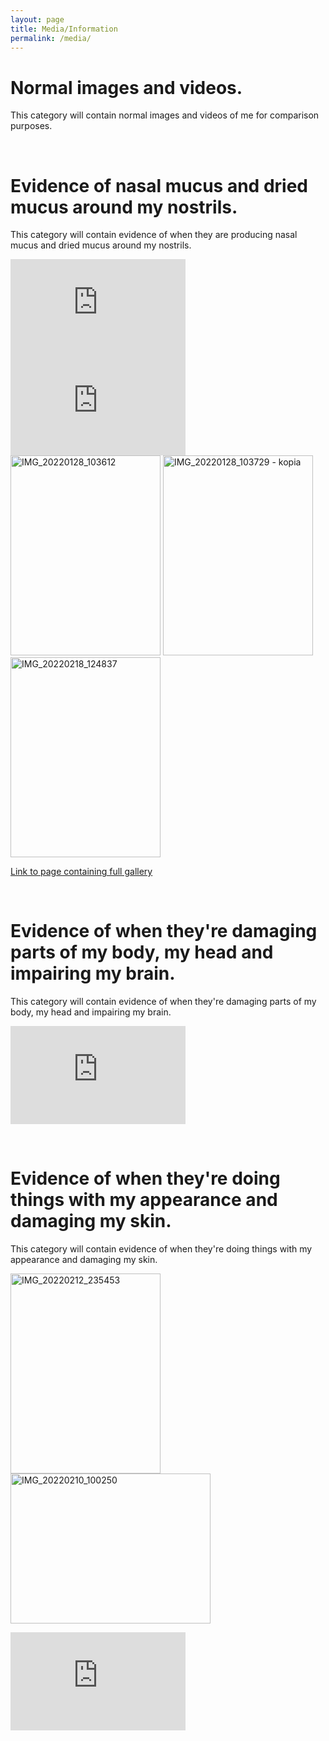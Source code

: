```yaml
---
layout: page
title: Media/Information
permalink: /media/
---
```


# Normal images and videos.
This category will contain normal images and videos of me for comparison purposes. 


&nbsp;
# Evidence of nasal mucus and dried mucus around my nostrils.
This category will contain evidence of when they are 
producing nasal mucus and dried mucus around my nostrils. 

<iframe width="280" height="157" src="https://www.youtube.com/embed/9gxe6Bo5PQA" title="YouTube video player" frameborder="0" allow="accelerometer; autoplay; clipboard-write; encrypted-media; gyroscope; picture-in-picture" allowfullscreen></iframe>
<iframe width="280" height="157" src="https://www.youtube.com/embed/FA1gp8WfYzk" title="YouTube video player" frameborder="0" allow="accelerometer; autoplay; clipboard-write; encrypted-media; gyroscope; picture-in-picture" allowfullscreen></iframe>
<a data-flickr-embed="true" href="https://www.flickr.com/photos/195220912@N02/51944085016/in/dateposted-public/" title="IMG_20220128_103612"><img src="https://live.staticflickr.com/65535/51944085016_a1020c4b3b_n.jpg" width="240" height="320" alt="IMG_20220128_103612"></a><script async src="//embedr.flickr.com/assets/client-code.js" charset="utf-8"></script>
<a data-flickr-embed="true" href="https://www.flickr.com/photos/195220912@N02/51944172238/in/dateposted-public/" title="IMG_20220128_103729 - kopia"><img src="https://live.staticflickr.com/65535/51944172238_9154129484_n.jpg" width="240" height="320" alt="IMG_20220128_103729 - kopia"></a><script async src="//embedr.flickr.com/assets/client-code.js" charset="utf-8"></script>
<a data-flickr-embed="true" href="https://www.flickr.com/photos/195220912@N02/51955515065/in/dateposted-public/" title="IMG_20220218_124837"><img src="https://live.staticflickr.com/65535/51955515065_5d3cce308d_n.jpg" width="240" height="320" alt="IMG_20220218_124837"></a><script async src="//embedr.flickr.com/assets/client-code.js" charset="utf-8"></script>

[Link to page containing full gallery]()

&nbsp;
# Evidence of when they're damaging parts of my body, my head and impairing my brain.
This category will contain evidence of when they're damaging parts of my body, my head and impairing my brain.


<iframe width="280" height="157" src="https://www.youtube.com/embed/Tapx8iQ4fBc" title="YouTube video player" frameborder="0" allow="accelerometer; autoplay; clipboard-write; encrypted-media; gyroscope; picture-in-picture" allowfullscreen></iframe>


&nbsp;
# Evidence of when they're doing things with my appearance and damaging my skin.
This category will contain evidence of when they're doing things with my appearance and damaging my skin.

<a data-flickr-embed="true" href="https://www.flickr.com/photos/195220912@N02/51955510020/in/dateposted-public/" title="IMG_20220212_235453"><img src="https://live.staticflickr.com/65535/51955510020_5a84d466f7_n.jpg" width="240" height="320" alt="IMG_20220212_235453"></a><script async src="//embedr.flickr.com/assets/client-code.js" charset="utf-8"></script>
<a data-flickr-embed="true" href="https://www.flickr.com/photos/195220912@N02/51954922571/in/dateposted-public/" title="IMG_20220210_100250"><img src="https://live.staticflickr.com/65535/51954922571_57cb64a6d8_n.jpg" width="320" height="240" alt="IMG_20220210_100250"></a><script async src="//embedr.flickr.com/assets/client-code.js" charset="utf-8"></script>
<iframe width="280" height="157" src="https://www.youtube.com/embed/hm0EC8Jh8g4" title="YouTube video player" frameborder="0" allow="accelerometer; autoplay; clipboard-write; encrypted-media; gyroscope; picture-in-picture" allowfullscreen></iframe>